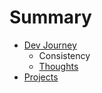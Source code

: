 # Summary

* [Dev Journey](README.md)
  * Consistency
  * [Thoughts](thoughts.md)
* [Projects](chapter1.md)

